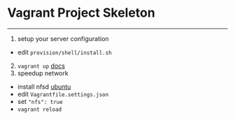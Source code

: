 # Vagrant Project Skeleton

---

1. setup your server configuration
 * edit `provision/shell/install.sh`
2. `vagrant up` [docs](http://www.vagrantup.com/)
3. speedup network
 * install nfsd [ubuntu](https://help.ubuntu.com/community/SettingUpNFSHowTo)
 * edit `Vagrantfile.settings.json`
 * set `"nfs": true`
 * `vagrant reload`
